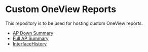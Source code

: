 # Custom OneView Reports

This repository is to be used for hosting custom OneView reports.

* [AP Down Summary](AP_Down_Summary/README.md)
* [Full AP Summary](Full_AP_Summary/README.md)
* [InterfaceHistory](InterfaceHistory/README.md)

